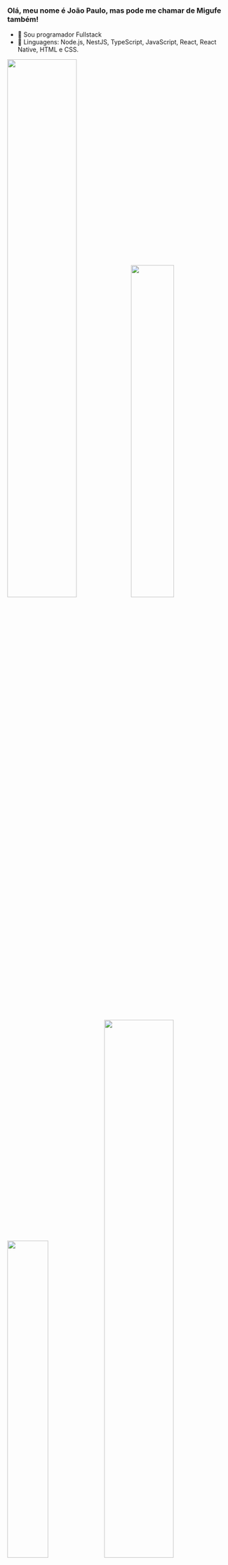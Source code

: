 ### Olá, meu nome é João Paulo, mas pode me chamar de Migufe também!

- 🔭 Sou programador Fullstack
- 🌱 Linguagens: Node.js, NestJS, TypeScript, JavaScript, React, React Native, HTML e CSS.

<p align="left">
<img width="56%" src="https://github-readme-stats.vercel.app/api?username=DevJpFarias&hide=contribs,prs&count_private=true&include_all_commits=true&show_icons=true&theme=dracula&icon_color=DAD3AF&hide_border=true&border_radius=15&bg_color=0d1117"/><img width="44%" src="http://github-readme-streak-stats.herokuapp.com?user=DevJpFarias&theme=dracula&hide_border=true&date_format=M%20j%5B%2C%20Y%5D&background=0D1117&sideNums=FFF"/>
<img width="43%" src="https://github-readme-stats.vercel.app/api/top-langs?username=DevJpFarias&count_private=true&include_all_commits=true&hide=c%23&langs_count=6&show_icons=true&theme=dracula&icon_color=DAD3AF&layout=compact&hide_border=true&border_radius=15&bg_color=0d1117"/>
<img width="56%" src="https://github-readme-activity-graph.cyclic.app/graph?username=DevJpFarias&bg_color=0f1116&color=7fd6f9&line=ff6d95&point=ffffff&area=true&hide_border=true)](https://github.com/ashutosh00710/github-readme-activity-graph"/></a>
</p>

## about.me
<p align="justify">
Meu nome é João Paulo Farias, tenho 20 anos e sou Desenvolvedor Fullstack Junior. Tenho experiência participando de dois projetos como Desenvolvedor Backend utilizando NodeJS, NestJS, TypeScript e JavaScript. Estou aprendendo Desenvolvimento Frontend com HTML, CSS, JS, ReactJS e React Native.
</p>

## techs && skills
<p align="justify">
 <img alt="Typescript" src="https://img.shields.io/badge/typescript-%230d1117.svg?style=for-the-badge&logo=typescript"/>
 <!-- <img alt="Next.js" src="https://img.shields.io/badge/Next-%230d1117?style=for-the-badge&logo=next.js"/> -->
 <img alt="React.js" src="https://img.shields.io/badge/react-%230d1117.svg?style=for-the-badge&logo=react"/>
 <!-- <img alt="SASS" src="https://img.shields.io/badge/sass-%230d1117.svg?style=for-the-badge&logo=sass"/>
 <!-- <img alt="Material UI" src="https://img.shields.io/badge/mui-%230d1117.svg?style=for-the-badge&logo=mui"/> -->
 <!-- <img alt="Tailwind CSS" src="https://img.shields.io/badge/tailwindcss-%230d1117?style=for-the-badge&logo=tailwindcss"/> -->
 <img alt="Javascript" src="https://img.shields.io/badge/javascript-%230d1117.svg?style=for-the-badge&logo=javascript"/>
 <img alt="HTML" src="https://img.shields.io/badge/html5-%230d1117.svg?style=for-the-badge&logo=html5"/>
 <img alt="CSS" src="https://img.shields.io/badge/css3-%230d1117.svg?style=for-the-badge&logo=css3&logoColor=1572B6"/>
 <!-- <img alt="Vue.js" src="https://img.shields.io/badge/vuejs-%230d1117.svg?style=for-the-badge&logo=vuedotjs"/> -->
 <img alt="Vite" src="https://img.shields.io/badge/vite-%230d1117.svg?style=for-the-badge&logo=vite&logoColor=%23646CFF"/> 
 <!-- <img alt="Nuxt" src="https://img.shields.io/badge/nuxt-%230d1117.svg?style=for-the-badge&logo=nuxtdotjs"/> -->
 <!-- <img alt="Bootstrap CSS" src="https://img.shields.io/badge/bootstrap-%230d1117?style=for-the-badge&logo=bootstrap"/> -->
 <!-- <img alt="Bulma" src="https://img.shields.io/badge/bulma-%230d1117?style=for-the-badge&logo=bulma"/> -->
 <!-- <img alt="Blazor" src="https://img.shields.io/badge/blazor-%230d1117.svg?style=for-the-badge&logo=blazor&logoColor=5b2d8f"/> -->
 <!-- <img alt="C#" src="https://img.shields.io/badge/C%23-%230d1117?style=for-the-badge&logo=c-sharp"/> -->
 <!-- <img alt="Unity" src="https://img.shields.io/badge/unity-%230d1117.svg?style=for-the-badge&logo=unity"/> -->
 <!-- <img alt="Vercel" src="https://img.shields.io/badge/vercel-%230d1117.svg?style=for-the-badge&logo=vercel"/> -->
</p>
 
## social && contact
<p align="justify">
 <a href="https://www.linkedin.com/in/joao-paulo-farias/"><img src="https://img.shields.io/badge/linkedin-%230d1117.svg?style=for-the-badge&logo=linkedin&logoColor=0077B5"/></a>
 <a href="https://www.instagram.com/joaopaulo.migufe/"><img src="https://img.shields.io/badge/joaopaulo.migufe-%230d1117.svg?style=for-the-badge&logo=Instagram&logoColor=#E4405F"/></a>
</p>
 
</div>

